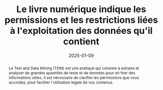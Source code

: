 ---
title: Le livre numérique indique les permissions et les restrictions liées à l'exploitation des données qu'il contient
abstract: Le Text and Data Mining (TDM) est une pratique qui consiste à extraire et analyser de grandes quantités de texte et de données pour en tirer des informations utiles. Il est nécessaire de clarifier les permissions que vous accordez, pour faciliter  l'utilisation légale de vos contenus.
categories: 
    - "Gestion des droits"
agrege: E017
opquast: N/A
indiceebook: '17'
description: "Règle n°17"
before: "016"
weight: "017"
after: "018"
actif: '1'
layout: rules
date: 2025-01-09
tags: 
    - "Juridique"
    - ""
objectif: 
    - "Indiquer les conditions sous lesquelles le contenu peut être miné pour des analyses de texte et de données"
    - "Encourager une utilisation éthique et responsable des données"
Meo: 
    - "Utiliser `meta property tdm:reservation` et `meta property tdm:policy`"
    - "Si vous utilisez le format EPUB, vous pouvez inclure des métadonnées TDM dans le fichier content.opf ou dans des fichiers XML spécifiques"
    - "Pour les fichiers PDF, vous pouvez utiliser des métadonnées XMP (Extensible Metadata Platform) pour inclure des informations sur les permissions TDM."
Controle: 
    - "* Vérifier la présence d’au moins deux modes de contact.* Vérifier qu’il est possible de joindre effectivement une personne via les modes de contact proposés."
epubcheck: false
ace: false
humancheck: true
ReadiumGoToolkit: 
Source: 
    - "SNE"
Referentiel: 
    - "TDM Reservation Protocol (TDMRep)"
steps: 
    - "Projet éditorial"
    - "Production numérique"
---